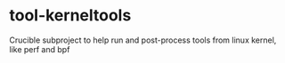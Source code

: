 # tool-kerneltools
Crucible subproject to help run and post-process tools from linux kernel, like perf and bpf
